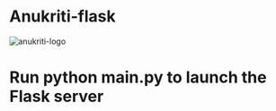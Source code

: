 ﻿# Anukriti-flask
![anukriti-logo](https://github.com/shashwat12304/Anukriti-flask/assets/96010133/bf5b5031-3f73-44b7-b2e9-d1b5d28fabf7)
# Run python main.py to launch the Flask server
